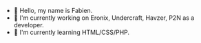 - 👋 Hello, my name is Fabien.
- 🔭 I'm currently working on Eronix, Undercraft, Havzer, P2N as a developer.
- 🌱 I'm currently learning HTML/CSS/PHP.

<!--
**Fabien-Ferrari/Fabien-Ferrari** is a ✨ _special_ ✨ repository because its `README.md` (this file) appears on your GitHub profile.

Here are some ideas to get you started:

- 🔭 I’m currently working on ...
- 🌱 I’m currently learning ...
- 👯 I’m looking to collaborate on ...
- 🤔 I’m looking for help with ...
- 💬 Ask me about ...
- 📫 How to reach me: ...
- 😄 Pronouns: ...
- ⚡ Fun fact: ...
-->
